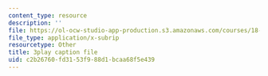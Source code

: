 ```yaml
---
content_type: resource
description: ''
file: https://ol-ocw-studio-app-production.s3.amazonaws.com/courses/18-404j-theory-of-computation-fall-2020/c2b26760fd3153f988d1bcaa68f5e439_3PzuSPQPEU4.vtt
file_type: application/x-subrip
resourcetype: Other
title: 3play caption file
uid: c2b26760-fd31-53f9-88d1-bcaa68f5e439
---
```

